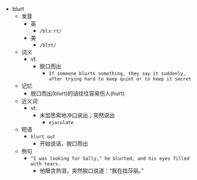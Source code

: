- blurt
  - 发音
    - 英
      - `/blɜːrt/`
    - 美
      - `/blɝt/`
  - 词义
    - vt.
      - 脱口而出
        - `If someone blurts something, they say it suddenly, after trying hard to keep quiet or to keep it secret`
  - 记忆
    - 脱口而出(blurt)的话往往容易伤人(hurt)
  - 近义词
    - vt.
      - 未加思索地冲口说出；突然说出
        - `ejaculate`
  - 短语
    - `blurt out`
      - 开始说话，脱口而出 
  - 例句
    - `"I was looking for Sally," he blurted, and his eyes filled with tears.`
      - 他眼含热泪，突然脱口说道：“我在找莎丽。”

